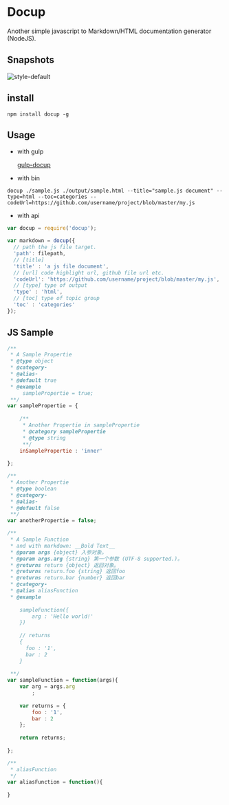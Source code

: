 # Docup

Another simple javascript to Markdown/HTML documentation generator (NodeJS).

## Snapshots

![style-default](http://xunuo.com/docup/master/snapshots/style-default.png)

## install

```
npm install docup -g
```

## Usage

- with gulp

    [gulp-docup](https://www.npmjs.com/package/gulp-docup)
    
- with bin  
  
```
docup ./sample.js ./output/sample.html --title="sample.js document" --type=html --toc=categories --codeUrl=https://github.com/username/project/blob/master/my.js
```

- with api  

```js
var docup = require('docup');

var markdown = docup({
  // path the js file target.
  'path': filepath,
  // [title]
  'title' : 'a js file document',
  // [url] code highlight url, github file url etc.
  'codeUrl': 'https://github.com/username/project/blob/master/my.js',
  // [type] type of output
  'type' : 'html',
  // [toc] type of topic group
  'toc' : 'categories'
});
```



## JS Sample

```js
/**
 * A Sample Propertie
 * @type object
 * @category-
 * @alias-
 * @default true
 * @example
     samplePropertie = true;
 **/
var samplePropertie = {
    
    /**
     * Another Propertie in samplePropertie
     * @category samplePropertie
     * @type string
     **/
    inSamplePropertie : 'inner'
    
};

/**
 * Another Propertie
 * @type boolean
 * @category-
 * @alias-
 * @default false
 **/
var anotherPropertie = false;

/**
 * A Sample Function  
 * and with markdown: __Bold Text__
 * @param args {object} 入参对象。
 * @param args.arg {string} 第一个参数 (UTF-8 supported.)。
 * @returns return {object} 返回对象。
 * @returns return.foo {string} 返回foo
 * @returns return.bar {number} 返回bar
 * @category-
 * @alias aliasFunction
 * @example
    
    sampleFunction({
        arg : 'Hello world!'
    })
 
    // returns
    {
      foo : '1',
      bar : 2
    }
    
 **/
var sampleFunction = function(args){
    var arg = args.arg
        ;
    
    var returns = {
        foo : '1',
        bar : 2
    };
    
    return returns; 
    
};

/**
 * aliasFunction
 */
var aliasFunction = function(){
    
}
```
